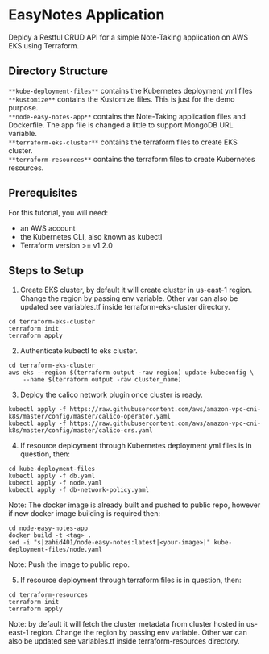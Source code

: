 # EasyNotes Application

Deploy a Restful CRUD API for a simple Note-Taking application on AWS EKS using Terraform.

## Directory Structure
`**kube-deployment-files**` contains the Kubernetes deployment yml files  
`**kustomize**` contains the Kustomize files. This is just for the demo purpose.  
`**node-easy-notes-app**` contains the Note-Taking application files and Dockerfile. The app file is changed a little to support MongoDB URL variable.  
`**terraform-eks-cluster**` contains the terraform files to create EKS cluster.  
`**terraform-resources**` contains the terraform files to create Kubernetes resources.      

## Prerequisites
For this tutorial, you will need:
* an AWS account  
* the Kubernetes CLI, also known as kubectl  
* Terraform version >= v1.2.0  

## Steps to Setup

1. Create EKS cluster, by default it will create cluster in us-east-1 region. Change the region by passing <region> env variable. Other var can also be updated see variables.tf inside terraform-eks-cluster directory.

```
cd terraform-eks-cluster
terraform init
terraform apply
``` 

2. Authenticate kubectl to eks cluster.

```
cd terraform-eks-cluster
aws eks --region $(terraform output -raw region) update-kubeconfig \
    --name $(terraform output -raw cluster_name)
```

3. Deploy the calico network plugin once cluster is ready.

```
kubectl apply -f https://raw.githubusercontent.com/aws/amazon-vpc-cni-k8s/master/config/master/calico-operator.yaml
kubectl apply -f https://raw.githubusercontent.com/aws/amazon-vpc-cni-k8s/master/config/master/calico-crs.yaml
```

4. If resource deployment through Kubernetes deployment yml files is in question, then:

```
cd kube-deployment-files
kubectl apply -f db.yaml
kubectl apply -f node.yaml
kubectl apply -f db-network-policy.yaml
```

Note: The docker image is already built and pushed to public repo, however if new docker image building is required then:

```
cd node-easy-notes-app
docker build -t <tag> .
sed -i "s|zahid401/node-easy-notes:latest|<your-image>|" kube-deployment-files/node.yaml
```

Note: Push the image to public repo.

5. If resource deployment through terraform files is in question, then:

```
cd terraform-resources
terraform init
terraform apply
```

Note: by default it will fetch the cluster metadata from cluster hosted in us-east-1 region. Change the region by passing <region> env variable. Other var can also be updated see variables.tf inside terraform-resources directory.